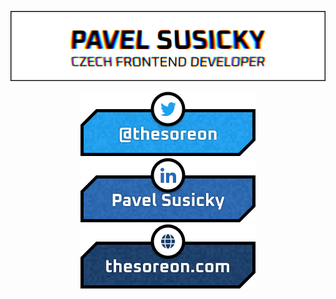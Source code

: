 ![thumbnail photo](https://raw.githubusercontent.com/Thesoreon/thesoreon/master/glitched-thumbnail.png)

<div align="center">
    <a href="https://twitter.com/thesoreon">
        <img src="https://raw.githubusercontent.com/Thesoreon/thesoreon/master/assets/twitter-button-v2.png">
    </a>
    <a href="https://www.linkedin.com/in/pavel-susicky">
        <img src="https://raw.githubusercontent.com/Thesoreon/thesoreon/master/assets/linkedin-button-v2.png">
    </a>
    <a href="https://thesoreon.com">
        <img src="https://raw.githubusercontent.com/Thesoreon/thesoreon/master/assets/website-button-v2.png">
    </a>
</div>
